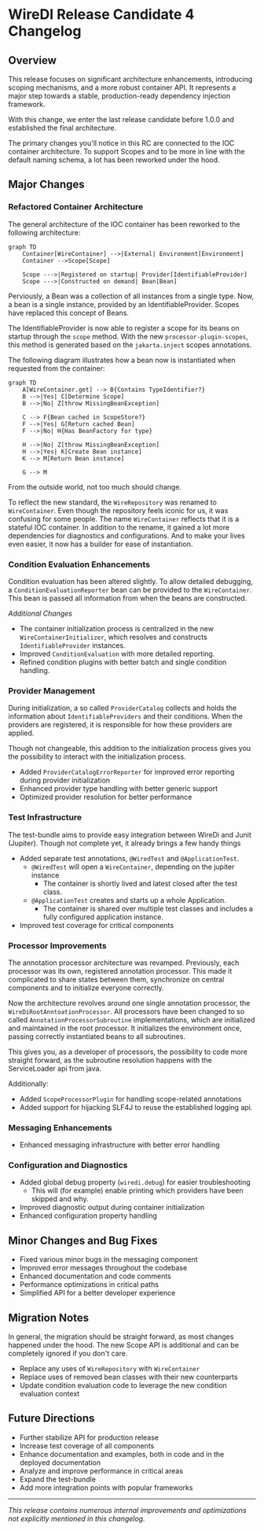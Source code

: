 # WireDI Release Candidate 4 Changelog

## Overview

This release focuses on significant architecture enhancements, introducing scoping mechanisms, and a more robust container API.
It represents a major step towards a stable, production-ready dependency injection framework.

With this change, we enter the last release candidate before 1.0.0 and established the final architecture.

The primary changes you'll notice in this RC are connected to the IOC container architecture.
To support Scopes and to be more in line with the default naming schema, a lot has been reworked under the hood.

## Major Changes

### Refactored Container Architecture

The general architecture of the IOC container has been reworked to the following architecture:

```mermaid
graph TD
    Container[WireContainer] -->|External| Environment[Environment]
    Container -->Scope[Scope]

    Scope --->|Registered on startup| Provider[IdentifiableProvider]
    Scope --->|Constructed on demand| Bean[Bean]
```

Perviously, a Bean was a collection of all instances from a single type.
Now, a bean is a single instance, provided by an IdentifiableProvider.
Scopes have replaced this concept of Beans.

The IdentifiableProvider is now able to register a scope for its beans on startup through the `scope` method.
With the new `processor-plugin-scopes`, this method is generated based on the `jakarta.inject` scopes annotations.

The following diagram illustrates how a bean now is instantiated when requested from the container:

```mermaid
graph TD
    A[WireContainer.get] --> B{Contains TypeIdentifier?}
    B -->|Yes| C[Determine Scope]
    B -->|No| Z[throw MissingBeanException]

    C --> F{Bean cached in ScopeStore?}
    F -->|Yes| G[Return cached Bean]
    F -->|No| H{Has BeanFactory for type}

    H -->|No| Z[throw MissingBeanException]
    H -->|Yes| K[Create Bean instance]
    K --> M[Return Bean instance]

    G --> M
```

From the outside world, not too much should change.

To reflect the new standard, the `WireRepository` was renamed to `WireContainer`.
Even though the repository feels iconic for us, it was confusing for some people.
The name `WireContainer` reflects that it is a stateful IOC container.
In addition to the rename, it gained a lot more dependencies for diagnostics and configurations.
And to make your lives even easier, it now has a builder for ease of instantiation.

### Condition Evaluation Enhancements

Condition evaluation has been altered slightly.
To allow detailed debugging, a `ConditionEvaluationReporter` bean can be provided to the `WireContainer`.
This bean is passed all information from when the beans are constructed.

*Additional Changes*

- The container initialization process is centralized in the new `WireContainerInitializer`, which resolves and constructs `IdentifiableProvider` instances.
- Improved `ConditionEvaluation` with more detailed reporting.
- Refined condition plugins with better batch and single condition handling.

### Provider Management

During initialization, a so called `ProviderCatalog` collects and holds the information about `IdentifiableProviders` and their conditions.
When the providers are registered, it is responsible for how these providers are applied.

Though not changeable, this addition to the initialization process gives you the possibility to interact with the initialization process. 

- Added `ProviderCatalogErrorReporter` for improved error reporting during provider initialization
- Enhanced provider type handling with better generic support
- Optimized provider resolution for better performance

### Test Infrastructure

The test-bundle aims to provide easy integration between WireDi and Junit (Jupiter).
Though not complete yet, it already brings a few handy things

- Added separate test annotations, `@WiredTest` and `@ApplicationTest`.
  - `@WiredTest` will open a `WireContainer`, depending on the jupiter instance
    - The container is shortly lived and latest closed after the test class.
  - `@ApplicationTest` creates and starts up a whole Application.
    - The container is shared over multiple test classes and includes a fully configured application instance.
- Improved test coverage for critical components

### Processor Improvements

The annotation processor architecture was revamped.
Previously, each processor was its own, registered annotation processor.
This made it complicated to share states between them, synchronize on central components and to initialize everyone correctly.

Now the architecture revolves around one single annotation processor, the `WireDiRootAnntoationProcessor`.
All processors have been changed to so called `AnnotationProcessorSubroutine` implementations, which are initialized and maintained in the root processor.
It initializes the environment once, passing correctly instantiated beans to all subroutines.

This gives you, as a developer of processors, the possibility to code more straight forward, as the subroutine resolution happens with the ServiceLoader api from java.

Additionally:

- Added `ScopeProcessorPlugin` for handling scope-related annotations
- Added support for hijacking SLF4J to reuse the established logging api.

### Messaging Enhancements

- Enhanced messaging infrastructure with better error handling

### Configuration and Diagnostics

- Added global debug property (`wiredi.debug`) for easier troubleshooting
  - This will (for example) enable printing which providers have been skipped and why.
- Improved diagnostic output during container initialization
- Enhanced configuration property handling

## Minor Changes and Bug Fixes

- Fixed various minor bugs in the messaging component
- Improved error messages throughout the codebase
- Enhanced documentation and code comments
- Performance optimizations in critical paths
- Simplified API for a better developer experience

## Migration Notes

In general, the migration should be straight forward, as most changes happened under the hood.
The new Scope API is additional and can be completely ignored if you don't care.

- Replace any uses of `WireRepository` with `WireContainer`
- Replace uses of removed bean classes with their new counterparts
- Update condition evaluation code to leverage the new condition evaluation context

## Future Directions

- Further stabilize API for production release
- Increase test coverage of all components
- Enhance documentation and examples, both in code and in the deployed documentation
- Analyze and improve performance in critical areas
- Expand the test-bundle
- Add more integration points with popular frameworks

---

*This release contains numerous internal improvements and optimizations not explicitly mentioned in this changelog.*